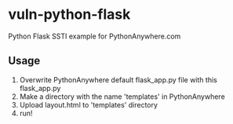 # vuln-python-flask
Python Flask SSTI example for PythonAnywhere.com


## Usage
1. Overwrite PythonAnywhere default flask_app.py file with this flask_app.py
2. Make a directory with the name 'templates' in PythonAnywhere
3. Upload layout.html to 'templates' directory
4. run!
